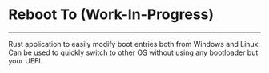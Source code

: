 # Reboot To (Work-In-Progress)
---
Rust application to easily modify boot entries both from Windows and Linux. Can be used to quickly switch to other OS without using any bootloader but your UEFI.

